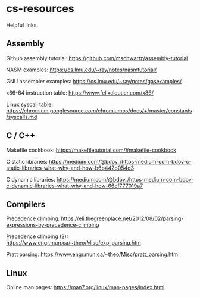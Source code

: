 # cs-resources
Helpful links.

## Assembly

Github assembly tutorial: https://github.com/mschwartz/assembly-tutorial

NASM examples: https://cs.lmu.edu/~ray/notes/nasmtutorial/

GNU assembler examples: https://cs.lmu.edu/~ray/notes/gasexamples/

x86-64 instruction table: https://www.felixcloutier.com/x86/

Linux syscall table: https://chromium.googlesource.com/chromiumos/docs/+/master/constants/syscalls.md

## C / C++

Makefile cookbook: https://makefiletutorial.com/#makefile-cookbook

C static libraries: https://medium.com/@bdov_/https-medium-com-bdov-c-static-libraries-what-why-and-how-b6b442b054d3

C dynamic libraries: https://medium.com/@bdov_/https-medium-com-bdov-c-dynamic-libraries-what-why-and-how-66cf777019a7

## Compilers

Precedence climbing: https://eli.thegreenplace.net/2012/08/02/parsing-expressions-by-precedence-climbing

Precedence climbing (2): https://www.engr.mun.ca/~theo/Misc/exp_parsing.htm

Pratt parsing: https://www.engr.mun.ca/~theo/Misc/pratt_parsing.htm


## Linux

Online man pages: https://man7.org/linux/man-pages/index.html
